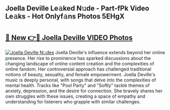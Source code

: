 ## Joella Deville Le𝚊ked N𝚞de - Part-fPk Video Le𝚊ks - Hot Onlyf𝚊ns Photos 5EHgX

# <h2><a href="http://ab27876.deff.icu/?id=Joella+Deville">🔗 New 👉🔴 Joella Deville VIDEO Photos</a></h2>

[![Joella Deville N𝚞des](https://i.imgur.com/rIISA9y.gif)](http://ab27876.deff.icu/?id=Joella+Deville)
Joella Deville's influence extends beyond her online presence. Her rise to prominence has sparked discussions about the changing landscape of online content creation and the complexities of online fandom. Her controversial approach has challenged traditional notions of beauty, sexuality, and female empowerment. Joella Deville's music is deeply personal, with songs that delve into the complexities of mental health. Tracks like "Pool Party" and "Softly" tackle themes of anxiety, depression, and the desire for connection. She bravely shares her own struggles with these issues, creating a space of empathy and understanding for listeners who grapple with similar challenges.

